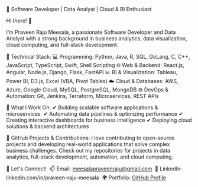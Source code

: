 🚀 Software Developer | Data Analyst | Cloud & BI Enthusiast

Hi there! 👋 

I’m Praveen Raju Meesala, a passionate Software Developer and Data Analyst with a strong background in business analytics, data visualization, cloud computing, and full-stack development.

🔹 Technical Stack:
💻 Programming: Python, Java, R, SQL, GoLang, C, C++, JavaScript, TypeScript, Swift, Shell Scripting
🌐 Web & Backend: React.js, Angular, Node.js, Django, Flask, FastAPI
📊 BI & Visualization: Tableau, Power BI, D3.js, Excel (VBA, Pivot Tables)
☁️ Cloud & Databases: AWS, Azure, Google Cloud, MySQL, PostgreSQL, MongoDB
⚙️ DevOps & Automation: Git, Jenkins, Terraform, Microservices, REST APIs

🔹 What I Work On: ✔ Building scalable software applications & microservices 
✔ Automating data pipelines & optimizing performance
✔ Creating interactive dashboards for business intelligence
✔ Deploying cloud solutions & backend architectures

🔹 GitHub Projects & Contributions: I love contributing to open-source projects and developing real-world applications that solve complex business challenges. Check out my repositories for projects in data analytics, full-stack development, automation, and cloud computing.

🔹 Let's Connect! 
📫 Email: meesalapraveenraju@gmail.com 
🔗 LinkedIn: linkedin.com/in/praveen-raju-meesala 
🌍 Portfolio: [GitHub Profile](https://github.com/praveenraju99)

